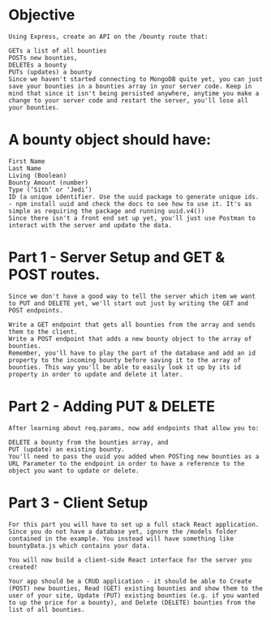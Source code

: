 # Objective
    Using Express, create an API on the /bounty route that:

    GETs a list of all bounties
    POSTs new bounties,
    DELETEs a bounty
    PUTs (updates) a bounty
    Since we haven't started connecting to MongoDB quite yet, you can just save your bounties in a bounties array in your server code. Keep in mind that since it isn't being persisted anywhere, anytime you make a change to your server code and restart the server, you'll lose all your bounties.

# A bounty object should have:

    First Name
    Last Name
    Living (Boolean)
    Bounty Amount (number)
    Type (‘Sith’ or ‘Jedi’)
    ID (a unique identifier. Use the uuid package to generate unique ids. - npm install uuid and check the docs to see how to use it. It's as simple as requiring the package and running uuid.v4())
    Since there isn't a front end set up yet, you'll just use Postman to interact with the server and update the data.

# Part 1 - Server Setup and GET & POST routes.
    Since we don't have a good way to tell the server which item we want to PUT and DELETE yet, we'll start out just by writing the GET and POST endpoints.

    Write a GET endpoint that gets all bounties from the array and sends them to the client.
    Write a POST endpoint that adds a new bounty object to the array of bounties.
    Remember, you'll have to play the part of the database and add an id property to the incoming bounty before saving it to the array of bounties. This way you'll be able to easily look it up by its id property in order to update and delete it later.

# Part 2 - Adding PUT & DELETE
    After learning about req.params, now add endpoints that allow you to:

    DELETE a bounty from the bounties array, and
    PUT (update) an existing bounty.
    You'll need to pass the uuid you added when POSTing new bounties as a URL Parameter to the endpoint in order to have a reference to the object you want to update or delete.

# Part 3 - Client Setup
    For this part you will have to set up a full stack React application. Since you do not have a database yet, ignore the /models folder contained in the example. You instead will have something like bountyData.js which contains your data.

    You will now build a client-side React interface for the server you created!

    Your app should be a CRUD application - it should be able to Create (POST) new bounties, Read (GET) existing bounties and show them to the user of your site, Update (PUT) existing bounties (e.g. if you wanted to up the price for a bounty), and Delete (DELETE) bounties from the list of all bounties.

